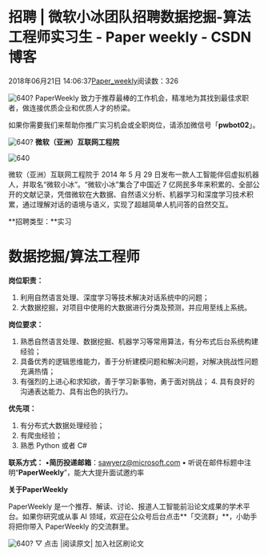 
# 招聘 | 微软小冰团队招聘数据挖掘-算法工程师实习生 - Paper weekly - CSDN博客


2018年06月21日 14:06:37[Paper_weekly](https://me.csdn.net/c9Yv2cf9I06K2A9E)阅读数：326


![640?](https://ss.csdn.net/p?https://mmbiz.qpic.cn/mmbiz_gif/VBcD02jFhgmQciczafHZaPP5pNRGRtfQe8lCiclF3gr0yfudmQz3NiccGAUysmFXKlA8015BaqtefuK68OT9lTH9g/640?)
PaperWeekly 致力于推荐最棒的工作机会，精准地为其找到最佳求职者，做连接优质企业和优质人才的桥梁。

如果你需要我们来帮助你推广实习机会或全职岗位，请添加微信号「**pwbot02**」。

![640?](https://ss.csdn.net/p?https://mmbiz.qpic.cn/mmbiz_png/dyDu14T9ZVADGkApd1vMFWR71Pfq5B2Mmhdhys0AVKDLPYJYHkrCktzDibic80X1JeC3NnCCZ8JKLCH7aEFbm9Aw/640?)
**微软（亚洲）互联网工程院**

![640](https://ss.csdn.net/p?https://mmbiz.qpic.cn/mmbiz_png/VBcD02jFhglvE3hJ6tARHlod6ez4ATnjUWtu85PMVcJWGY5zRTGZmq9CWINjxjwiaFicoibbttGVHFjkXXgiagVm6Q/640)

微软（亚洲）互联网工程院于 2014 年 5 月 29 日发布一款人工智能伴侣虚拟机器人，并取名“微软小冰”。“微软小冰”集合了中国近 7 亿网民多年来积累的、全部公开的文献记录，凭借微软在大数据、自然语义分析、机器学习和深度学习技术积累，通过理解对话的语境与语义，实现了超越简单人机问答的自然交互。

**招聘类型：**实习

# 数据挖掘/算法工程师

**岗位职责：**

1. 利用自然语言处理、深度学习等技术解决对话系统中的问题；
2. 大数据挖掘，对项目中使用的大数据进行分类及预测，并应用至线上系统。

**岗位要求：**
1. 熟悉自然语言处理、数据挖掘、机器学习等常用算法，有分布式后台系统构建经验；
2. 具备优秀的逻辑思维能力，善于分析建模问题和解决问题，对解决挑战性问题充满热情；
3. 有强烈的上进心和求知欲，善于学习新事物，勇于面对挑战；
4. 具有良好的沟通表达能力、具有出色的执行力。

**优先项：**
1. 有分布式大数据处理经验；
2. 有爬虫经验；
3. 熟悉 Python 或者 C\#

**联系方式：**
•**简历投递邮箱**：sawyerz@microsoft.com
• 听说在邮件标题中注明“**PaperWeekly**”，能大大提升面试邀约率

**关于PaperWeekly**

PaperWeekly 是一个推荐、解读、讨论、报道人工智能前沿论文成果的学术平台。如果你研究或从事 AI 领域，欢迎在公众号后台点击**「交流群」**，小助手将把你带入 PaperWeekly 的交流群里。

![640?](https://ss.csdn.net/p?https://mmbiz.qpic.cn/mmbiz_gif/VBcD02jFhgnffKwgOrLx989SaWg7Vt9HlQMhqxXDKCDeaautvCTiaQOpaawPe99jsbPGNBAcj0LA6OC3SSlRkrg/640?)
▽ 点击 |阅读原文| 加入社区刷论文


